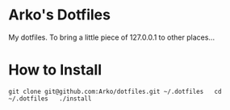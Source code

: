 # Arko's Dotfiles

My dotfiles. To bring a little piece of 127.0.0.1 to other places...

# How to Install

`git clone git@github.com:Arko/dotfiles.git ~/.dotfiles  
cd ~/.dotfiles  
./install`

